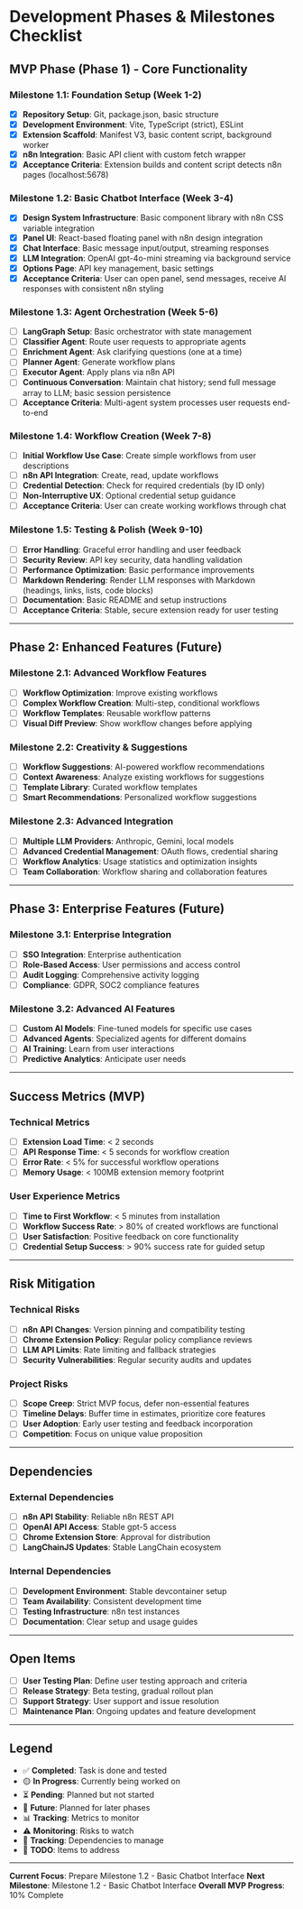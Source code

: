 # Development Phases & Milestones Checklist

## MVP Phase (Phase 1) - Core Functionality

### Milestone 1.1: Foundation Setup (Week 1-2)
- [x] **Repository Setup**: Git, package.json, basic structure
- [x] **Development Environment**: Vite, TypeScript (strict), ESLint
- [x] **Extension Scaffold**: Manifest V3, basic content script, background worker
- [x] **n8n Integration**: Basic API client with custom fetch wrapper
- [x] **Acceptance Criteria**: Extension builds and content script detects n8n pages (localhost:5678)

### Milestone 1.2: Basic Chatbot Interface (Week 3-4)
- [x] **Design System Infrastructure**: Basic component library with n8n CSS variable integration
- [x] **Panel UI**: React-based floating panel with n8n design integration
- [x] **Chat Interface**: Basic message input/output, streaming responses
- [x] **LLM Integration**: OpenAI gpt-4o-mini streaming via background service
- [x] **Options Page**: API key management, basic settings
- [x] **Acceptance Criteria**: User can open panel, send messages, receive AI responses with consistent n8n styling

### Milestone 1.3: Agent Orchestration (Week 5-6)
- [ ] **LangGraph Setup**: Basic orchestrator with state management
- [ ] **Classifier Agent**: Route user requests to appropriate agents
- [ ] **Enrichment Agent**: Ask clarifying questions (one at a time)
- [ ] **Planner Agent**: Generate workflow plans
- [ ] **Executor Agent**: Apply plans via n8n API
- [ ] **Continuous Conversation**: Maintain chat history; send full message array to LLM; basic session persistence
- [ ] **Acceptance Criteria**: Multi-agent system processes user requests end-to-end

### Milestone 1.4: Workflow Creation (Week 7-8)
- [ ] **Initial Workflow Use Case**: Create simple workflows from user descriptions
- [ ] **n8n API Integration**: Create, read, update workflows
- [ ] **Credential Detection**: Check for required credentials (by ID only)
- [ ] **Non-Interruptive UX**: Optional credential setup guidance
- [ ] **Acceptance Criteria**: User can create working workflows through chat

### Milestone 1.5: Testing & Polish (Week 9-10)
- [ ] **Error Handling**: Graceful error handling and user feedback
- [ ] **Security Review**: API key security, data handling validation
- [ ] **Performance Optimization**: Basic performance improvements
- [ ] **Markdown Rendering**: Render LLM responses with Markdown (headings, links, lists, code blocks)
- [ ] **Documentation**: Basic README and setup instructions
- [ ] **Acceptance Criteria**: Stable, secure extension ready for user testing

---

## Phase 2: Enhanced Features (Future)

### Milestone 2.1: Advanced Workflow Features
- [ ] **Workflow Optimization**: Improve existing workflows
- [ ] **Complex Workflow Creation**: Multi-step, conditional workflows
- [ ] **Workflow Templates**: Reusable workflow patterns
- [ ] **Visual Diff Preview**: Show workflow changes before applying

### Milestone 2.2: Creativity & Suggestions
- [ ] **Workflow Suggestions**: AI-powered workflow recommendations
- [ ] **Context Awareness**: Analyze existing workflows for suggestions
- [ ] **Template Library**: Curated workflow templates
- [ ] **Smart Recommendations**: Personalized workflow suggestions

### Milestone 2.3: Advanced Integration
- [ ] **Multiple LLM Providers**: Anthropic, Gemini, local models
- [ ] **Advanced Credential Management**: OAuth flows, credential sharing
- [ ] **Workflow Analytics**: Usage statistics and optimization insights
- [ ] **Team Collaboration**: Workflow sharing and collaboration features

---

## Phase 3: Enterprise Features (Future)

### Milestone 3.1: Enterprise Integration
- [ ] **SSO Integration**: Enterprise authentication
- [ ] **Role-Based Access**: User permissions and access control
- [ ] **Audit Logging**: Comprehensive activity logging
- [ ] **Compliance**: GDPR, SOC2 compliance features

### Milestone 3.2: Advanced AI Features
- [ ] **Custom AI Models**: Fine-tuned models for specific use cases
- [ ] **Advanced Agents**: Specialized agents for different domains
- [ ] **AI Training**: Learn from user interactions
- [ ] **Predictive Analytics**: Anticipate user needs

---

## Success Metrics (MVP)

### Technical Metrics
- [ ] **Extension Load Time**: < 2 seconds
- [ ] **API Response Time**: < 5 seconds for workflow creation
- [ ] **Error Rate**: < 5% for successful workflow operations
- [ ] **Memory Usage**: < 100MB extension memory footprint

### User Experience Metrics
- [ ] **Time to First Workflow**: < 5 minutes from installation
- [ ] **Workflow Success Rate**: > 80% of created workflows are functional
- [ ] **User Satisfaction**: Positive feedback on core functionality
- [ ] **Credential Setup Success**: > 90% success rate for guided setup

---

## Risk Mitigation

### Technical Risks
- [ ] **n8n API Changes**: Version pinning and compatibility testing
- [ ] **Chrome Extension Policy**: Regular policy compliance reviews
- [ ] **LLM API Limits**: Rate limiting and fallback strategies
- [ ] **Security Vulnerabilities**: Regular security audits and updates

### Project Risks
- [ ] **Scope Creep**: Strict MVP focus, defer non-essential features
- [ ] **Timeline Delays**: Buffer time in estimates, prioritize core features
- [ ] **User Adoption**: Early user testing and feedback incorporation
- [ ] **Competition**: Focus on unique value proposition

---

## Dependencies

### External Dependencies
- [ ] **n8n API Stability**: Reliable n8n REST API
- [ ] **OpenAI API Access**: Stable gpt-5 access
- [ ] **Chrome Extension Store**: Approval for distribution
- [ ] **LangChainJS Updates**: Stable LangChain ecosystem

### Internal Dependencies
- [ ] **Development Environment**: Stable devcontainer setup
- [ ] **Team Availability**: Consistent development time
- [ ] **Testing Infrastructure**: n8n test instances
- [ ] **Documentation**: Clear setup and usage guides

---

## Open Items
- [ ] **User Testing Plan**: Define user testing approach and criteria
- [ ] **Release Strategy**: Beta testing, gradual rollout plan
- [ ] **Support Strategy**: User support and issue resolution
- [ ] **Maintenance Plan**: Ongoing updates and feature development

---

## Legend
- ✅ **Completed**: Task is done and tested
- 🟡 **In Progress**: Currently being worked on
- ⏳ **Pending**: Planned but not started
- 🔮 **Future**: Planned for later phases
- 📊 **Tracking**: Metrics to monitor
- ⚠️ **Monitoring**: Risks to watch
- 🔗 **Tracking**: Dependencies to manage
- 📝 **TODO**: Items to address

---

**Current Focus**: Prepare Milestone 1.2 - Basic Chatbot Interface
**Next Milestone**: Milestone 1.2 - Basic Chatbot Interface
**Overall MVP Progress**: 10% Complete